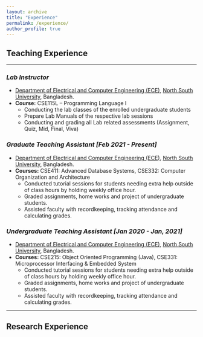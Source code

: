 ```yaml
---
layout: archive
title: "Experience"
permalink: /experience/
author_profile: true
---
```


##  Teaching Experience

---
### *Lab Instructor* 
* [Department of Electrical and Computer Engineering (ECE)](http://ece.northsouth.edu/), [North South University](http://www.northsouth.edu/), Bangladesh.
* **Course:** CSE115L – Programming Language I
  * Conducting the lab classes of the enrolled undergraduate students
  * Prepare Lab Manuals of the respective lab sessions
  * Conducting and grading all Lab related assessments (Assignment, Quiz, Mid, Final, Viva)

### *Graduate Teaching Assistant*  _[Feb 2021 - Present]_ 
* [Department of Electrical and Computer Engineering (ECE)](http://ece.northsouth.edu/), [North South University](http://www.northsouth.edu/), Bangladesh.
* **Courses:** CSE411: Advanced Database Systems, CSE332: Computer Organization and Architecture
  * Conducted tutorial sessions for students needing extra help outside of class hours by holding weekly office hour.
  * Graded assignments, home works and project of undergraduate students. 
  * Assisted faculty with recordkeeping, tracking attendance and calculating grades.

### ***Undergraduate Teaching Assistant***  _[Jan 2020 - Jan, 2021]_ 
* [Department of Electrical and Computer Engineering (ECE)](http://ece.northsouth.edu/), [North South University](http://www.northsouth.edu/), Bangladesh.
* **Courses:** CSE215: Object Oriented Programming (Java), CSE331: Microprocessor Interfacing & Embedded System
  * Conducted tutorial sessions for students needing extra help outside of class hours by holding weekly office hour.
  * Graded assignments, home works and project of undergraduate students. 
  * Assisted faculty with recordkeeping, tracking attendance and calculating grades.
 
---

## Research Experience
